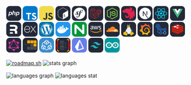 <div>
  <img src="https://raw.githubusercontent.com/jpb06/jpb06/master/icons/PHP-Dark.svg" height="40" />
  <img src="https://raw.githubusercontent.com/jpb06/jpb06/master/icons/TypeScript.svg" height="40" />
  <img src="https://raw.githubusercontent.com/jpb06/jpb06/master/icons/JavaScript.svg" height="40" />
  <img src="https://raw.githubusercontent.com/jpb06/jpb06/master/icons/Bash-Dark.svg" height="40" />
  
  <img src="https://raw.githubusercontent.com/jpb06/jpb06/master/icons/Symfony-Dark.svg" height="40" />
  <img src="https://raw.githubusercontent.com/jpb06/jpb06/master/icons/Laravel-Dark.svg" height="40" />
  <img src="https://raw.githubusercontent.com/jpb06/jpb06/master/icons/NodeJS-Dark.svg" height="40" />
  <img src="https://raw.githubusercontent.com/jpb06/jpb06/master/icons/NestJS-Dark.svg" height="40" />
  <img src="https://raw.githubusercontent.com/jpb06/jpb06/master/icons/NextJS-Dark.svg" height="40" />
  <img src="https://raw.githubusercontent.com/jpb06/jpb06/master/icons/React-Dark.svg" height="40" />
  <img src="https://raw.githubusercontent.com/jpb06/jpb06/master/icons/VueJS-Dark.svg" height="40" />
  <img src="https://raw.githubusercontent.com/jpb06/jpb06/master/icons/Remix-Dark.svg" height="40" />
  <img src="https://raw.githubusercontent.com/jpb06/jpb06/master/icons/ExpressJS-Dark.svg" height="40" />
  <img src="https://raw.githubusercontent.com/jpb06/jpb06/master/icons/Wordpress.svg" height="40" />
  
  <img src="https://raw.githubusercontent.com/jpb06/jpb06/master/icons/Docker.svg" height="40" />
  <img src="https://raw.githubusercontent.com/jpb06/jpb06/master/icons/Nginx.svg" height="40" />
  <img src="https://raw.githubusercontent.com/jpb06/jpb06/master/icons/AWS-Dark.svg" height="40" />
  <img src="https://raw.githubusercontent.com/jpb06/jpb06/master/icons/Cloudflare-Dark.svg" height="40" />
  <img src="https://raw.githubusercontent.com/jpb06/jpb06/master/icons/Linux-Dark.svg" height="40" />
  <img src="https://raw.githubusercontent.com/jpb06/jpb06/master/icons/Grafana-Dark.svg" height="40" />
  <img src="https://raw.githubusercontent.com/jpb06/jpb06/master/icons/GithubActions-Dark.svg" height="40" />
  
  <img src="https://raw.githubusercontent.com/jpb06/jpb06/master/icons/Redis-Dark.svg" height="40" />
  <img src="https://raw.githubusercontent.com/jpb06/jpb06/master/icons/GraphQL-Dark.svg" height="40" />
  <img src="https://raw.githubusercontent.com/jpb06/jpb06/master/icons/Pnpm-Dark.svg" height="40" />
  <img src="https://raw.githubusercontent.com/jpb06/jpb06/master/icons/Trpc.svg" height="40" />
  <img src="https://raw.githubusercontent.com/jpb06/jpb06/master/icons/Typeorm-Dark.svg" height="40" />
  <img src="https://raw.githubusercontent.com/jpb06/jpb06/master/icons/Prisma.svg" height="40" />
  <img src="https://raw.githubusercontent.com/jpb06/jpb06/master/icons/TailwindCSS-Dark.svg" height="40" />
  <img src="https://raw.githubusercontent.com/jpb06/jpb06/master/icons/Arduino.svg" height="40" />
</div>
<br clear="both">
<div>
 <a href="https://roadmap.sh"><img src="https://roadmap.sh/card/wide/674354f65434bf319aa6da84?variant=dark&roadmaps=nodejs%2Ckubernetes%2Cdevops%2Cphp" alt="roadmap.sh"/></a>
  <img src="https://github-readme-stats.vercel.app/api?username=nonamich&hide_title=false&hide_rank=true&show_icons=true&include_all_commits=true&count_private=true&disable_animations=false&theme=github_dark&locale=en&hide_border=true" height="190" alt="stats graph"  />
</div>
<br clear="both">
<div>
  <img src="https://github-readme-stats.vercel.app/api/top-langs?username=nonamich&locale=en&card_width=310&langs_count=8&theme=github_dark&hide_border=true&layout=compact" alt="languages graph"  />
  <img src="https://github-readme-stats.vercel.app/api?username=nonamich&theme=github_dark&rank_icon=github&hide_border=true" alt="languages stat" />
</div>

